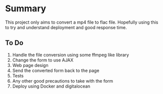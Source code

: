 # Summary

This project only aims to convert a mp4 file to flac file. Hopefully using this to try and understand deployment and good response time.

## To Do
1. Handle the file conversion using some ffmpeg like library
2. Change the form to use AJAX
3. Web page design
4. Send the converted form back to the page
5. Tests
6. Any other good precautions to take with the form
7. Deploy using Docker and digitalocean